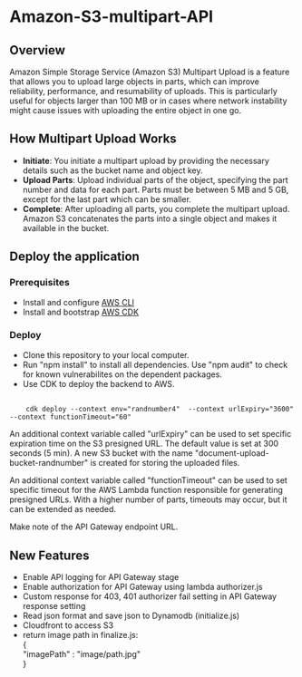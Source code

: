 # Amazon-S3-multipart-API  
## Overview    
Amazon Simple Storage Service (Amazon S3) Multipart Upload is a feature that allows you to upload large objects in parts, which can improve reliability, performance, and resumability of uploads. This is particularly useful for objects larger than 100 MB or in cases where network instability might cause issues with uploading the entire object in one go.    
    
## How Multipart Upload Works    
- **Initiate**: You initiate a multipart upload by providing the necessary details such as the bucket name and object key.    
- **Upload Parts**: Upload individual parts of the object, specifying the part number and data for each part. Parts must be between 5 MB and 5 GB, except for the last part which can be smaller.    
- **Complete**: After uploading all parts, you complete the multipart upload. Amazon S3 concatenates the parts into a single object and makes it available in the bucket.    

## Deploy the application    
### Prerequisites    
- Install and configure [AWS CLI ](https://aws.amazon.com/cli/)     
- Install and bootstrap [AWS CDK](https://aws.amazon.com/cdk/)      
### Deploy    
- Clone this repository to your local computer.    
- Run "npm install" to install all dependencies. Use "npm audit" to check for known vulnerabilites on the dependent packages.    
- Use CDK to deploy the backend to AWS.     
##
        cdk deploy --context env="randnumber4"  --context urlExpiry="3600" --context functionTimeout="60"      
An additional context variable called "urlExpiry" can be used to set specific expiration time on the S3 presigned URL. The default value is set at 300 seconds (5 min). A new S3 bucket with the name "document-upload-bucket-randnumber" is created for storing the uploaded files.    
    
An additional context variable called "functionTimeout" can be used to set specific timeout for the AWS Lambda function responsible for generating presigned URLs. With a higher number of parts, timeouts may occur, but it can be extended as needed.    
    
Make note of the API Gateway endpoint URL.    
    
## New Features  
  
-  Enable API logging for API Gateway stage  
-  Enable authorization for API Gateway using lambda authorizer.js  
-  Custom response for 403, 401 authorizer fail setting in API Gateway response setting  
-  Read json format and save json to Dynamodb (initialize.js)  
- Cloudfront to access S3  
- return image path in finalize.js:  
{  
"imagePath" : "image/path.jpg"  
}  
  
